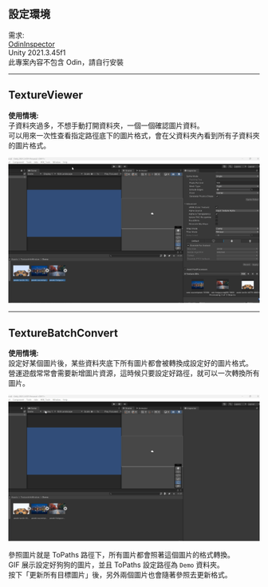 ## 設定環境

需求:  
[OdinInspector](https://assetstore.unity.com/packages/tools/utilities/odin-inspector-and-serializer-89041)  
Unity 2021.3.45f1  
此專案內容不包含 Odin，請自行安裝  

---

## TextureViewer

**使用情境:**  
子資料夾過多，不想手動打開資料夾，一個一個確認圖片資料。  
可以用來一次性查看指定路徑底下的圖片格式，會在父資料夾內看到所有子資料夾的圖片格式。

![](gif/TextureViewer.gif)

---

## TextureBatchConvert

**使用情境:**  
設定好某個圖片後，某些資料夾底下所有圖片都會被轉換成設定好的圖片格式。  
營運遊戲常常會需要新增圖片資源，這時候只要設定好路徑，就可以一次轉換所有圖片。

![](gif/TextureBatchConvert.gif)

參照圖片就是 ToPaths 路徑下，所有圖片都會照著這個圖片的格式轉換。  
GIF 展示設定好狗狗的圖片，並且 ToPaths 設定路徑為 `Demo` 資料夾。  
按下「更新所有目標圖片」後，另外兩個圖片也會隨著參照去更新格式。
